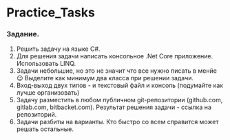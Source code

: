 # Practice_Tasks

### Задание.
1. Решить задачу на языке C#.
2. Для решения задачи написать консольное .Net Core приложение. Использовать LINQ.
3. Задачи небольшие, но это не значит что все нужно писать в менйе :wink: Выделите как минимум два класса при решении задачи.
4. Вход-выход двух типов - и текстовый файл и консоль (подумайте как лучше организовать)
5. Задачу разместить в любом публичном git-репозитории (github.com, gitlab.com, bitbacket.com). Результат решения задачи - ссылка на репозиторий.
6. Задачи разбиты на варианты. Кто быстро со всем справится может решать остальные.